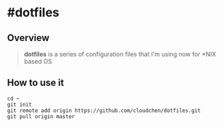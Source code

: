#dotfiles
=========

## Overview
> **dotfiles** is a series of configuration files that I'm using now for *NIX based OS

## How to use it
	cd ~
	git init 
	git remote add origin https://github.com/cloudchen/dotfiles.git
	git pull origin master
